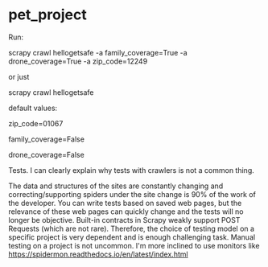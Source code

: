 # pet_project

Run:

scrapy crawl hellogetsafe -a family_coverage=True -a drone_coverage=True -a zip_code=12249


or just

scrapy crawl hellogetsafe


default values:

zip_code=01067

family_coverage=False 

drone_coverage=False


Tests.
I can clearly explain why tests with crawlers is not a common thing.

The data and structures of the sites are constantly changing and correcting/supporting spiders under the site change is 90% of the work of the developer.
You can write tests based on saved web pages, but the relevance of these web pages can quickly change and the tests will no longer be objective.
Built-in contracts in Scrapy weakly support POST Requests (which are not rare). Therefore, the choice of testing model on a specific project is very dependent and is enough challenging task. Manual testing on a project is not uncommon. I'm more inclined to use monitors like https://spidermon.readthedocs.io/en/latest/index.html
